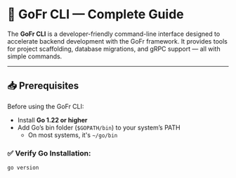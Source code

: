 # 🧰 GoFr CLI — Complete Guide

The **GoFr CLI** is a developer-friendly command-line interface designed to accelerate backend development with the GoFr framework. It provides tools for project scaffolding, database migrations, and gRPC support — all with simple commands.

---

## 📥 Prerequisites

Before using the GoFr CLI:

- Install **Go 1.22 or higher**
- Add Go’s bin folder (`$GOPATH/bin`) to your system’s PATH  
  - On most systems, it's `~/go/bin`

### ✅ Verify Go Installation:

```bash
go version
